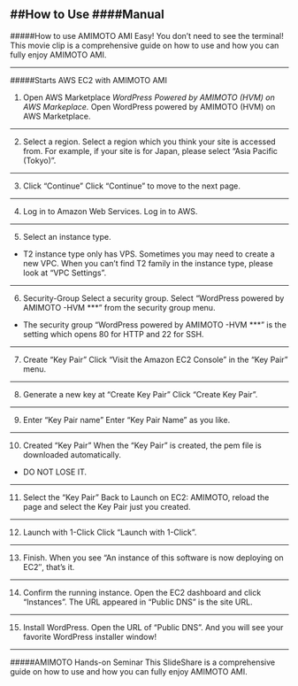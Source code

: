 ##How to Use 
####Manual 
-----
#####How to use AMIMOTO AMI
Easy! You don’t need to see the terminal! This movie clip is a comprehensive guide on how to use and how you can fully enjoy AMIMOTO AMI.

-----
#####Starts AWS EC2 with AMIMOTO AMI 
1. Open AWS Marketplace 
*WordPress Powered by AMIMOTO (HVM) on AWS Markeplace.*
Open WordPress powered by AMIMOTO (HVM) on AWS Marketplace.

-----
2. Select a region.
Select a region which you think your site is accessed from. For example, if your site is for Japan, please select “Asia Pacific (Tokyo)”.

-----
3. Click “Continue”
Click “Continue” to move to the next page.

-----
4. Log in to Amazon Web Services.
Log in to AWS.

-----
5. Select an instance type.
* T2 instance type only has VPS. Sometimes you may need to create a new VPC.
When you can’t find T2 family in the instance type, please look at “VPC Settings”.

-----
6. Security-Group
Select a security group.
Select “WordPress powered by AMIMOTO -HVM ***” from the security group menu.
* The security group “WordPress powered by AMIMOTO -HVM ***” is the setting which opens 80 for HTTP and 22 for SSH.

-----
7. Create “Key Pair”
Click “Visit the Amazon EC2 Console” in the “Key Pair” menu.

-----
8. Generate a new key at “Create Key Pair”
Click “Create Key Pair”.

-----
9. Enter “Key Pair name”
Enter “Key Pair Name” as you like.

-----
10. Created “Key Pair”
When the “Key Pair” is created, the pem file is downloaded automatically.
* DO NOT LOSE IT.

-----
11. Select the “Key Pair”
Back to Launch on EC2: AMIMOTO, reload the page and select the Key Pair just you created.


-----
12. Launch with 1-Click
Click “Launch with 1-Click”.

-----
13. Finish.
When you see “An instance of this software is now deploying on EC2″, that’s it.

-----
14. Confirm the running instance.
Open the EC2 dashboard and click “Instances”.
The URL appeared in “Public DNS” is the site URL.

-----
15. Install WordPress.
Open the URL of “Public DNS”.
And you will see your favorite WordPress installer window!

-----
#####AMIMOTO Hands-on Seminar 
This SlideShare is a comprehensive guide on how to use and how you can fully enjoy AMIMOTO AMI.
